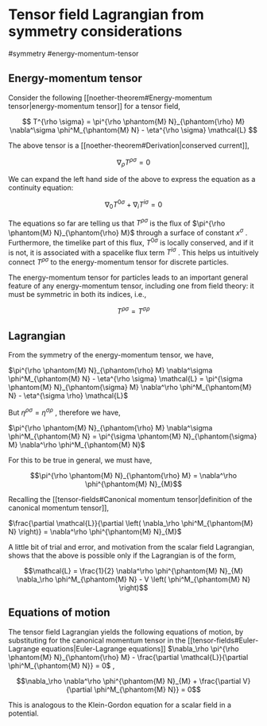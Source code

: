# Tensor field Lagrangian from symmetry considerations
#symmetry #energy-momentum-tensor

## Energy-momentum tensor
Consider the following [[noether-theorem#Energy-momentum tensor|energy-momentum tensor]] for a tensor field,

$$
T^{\rho \sigma} = \pi^{\rho \phantom{M} N}_{\phantom{\rho} M} \nabla^\sigma \phi^M_{\phantom{M} N} - \eta^{\rho \sigma} \mathcal{L}
$$

The above tensor is a [[noether-theorem#Derivation|conserved current]],

$$\nabla_\rho T^{\rho \sigma} = 0$$

We can expand the left hand side of the above to express the equation as a continuity equation:

$$\nabla_0 T^{0 \sigma} + \nabla_i T^{i \sigma} = 0$$

The equations so far are telling us that $T^{\rho \sigma}$ is the flux of $\pi^{\rho \phantom{M} N}_{\phantom{\rho} M}$ through a surface of constant $x^\sigma$ . Furthermore, the timelike part of this flux, $T^{0 \sigma}$ is locally conserved, and if it is not, it is associated with a spacelike flux term $T^{i \sigma}$ . This helps us intuitively connect $T^{\rho \sigma}$ to the energy-momentum tensor for discrete particles.

The energy-momentum tensor for particles leads to an important general feature of any energy-momentum tensor, including one from field theory: it must be symmetric in both its indices, i.e.,

$$T^{\rho \sigma} = T^{\sigma \rho}$$

## Lagrangian
From the symmetry of the energy-momentum tensor, we have,

$\pi^{\rho \phantom{M} N}_{\phantom{\rho} M} \nabla^\sigma \phi^M_{\phantom{M} N} - \eta^{\rho \sigma} \mathcal{L} = \pi^{\sigma \phantom{M} N}_{\phantom{\sigma} M} \nabla^\rho \phi^M_{\phantom{M} N} - \eta^{\sigma \rho} \mathcal{L}$

But $\eta^{\rho \sigma} = \eta^{\sigma \rho}$ , therefore we have,

$\pi^{\rho \phantom{M} N}_{\phantom{\rho} M} \nabla^\sigma \phi^M_{\phantom{M} N} = \pi^{\sigma \phantom{M} N}_{\phantom{\sigma} M} \nabla^\rho \phi^M_{\phantom{M} N}$

For this to be true in general, we must have,

$$\pi^{\rho \phantom{M} N}_{\phantom{\rho} M} = \nabla^\rho \phi^{\phantom{M} N}_{M}$$

Recalling the [[tensor-fields#Canonical momentum tensor|definition of the canonical momentum tensor]],

$\frac{\partial \mathcal{L}}{\partial \left( \nabla_\rho \phi^M_{\phantom{M} N} \right)} = \nabla^\rho \phi^{\phantom{M} N}_{M}$

A little bit of trial and error, and motivation from the scalar field Lagrangian, shows that the above is possible only if the Lagrangian is of the form,

$$\mathcal{L} = \frac{1}{2} \nabla^\rho \phi^{\phantom{M} N}_{M} \nabla_\rho \phi^M_{\phantom{M} N} - V \left( \phi^M_{\phantom{M} N} \right)$$
## Equations of motion
The tensor field Lagrangian yields the following equations of motion, by substituting for the canonical momentum tensor in the [[tensor-fields#Euler-Lagrange equations|Euler-Lagrange equations]] $\nabla_\rho \pi^{\rho \phantom{M} N}_{\phantom{\rho} M} - \frac{\partial \mathcal{L}}{\partial \phi^M_{\phantom{M} N}} = 0$ ,

$$\nabla_\rho \nabla^\rho \phi^{\phantom{M} N}_{M} + \frac{\partial V}{\partial \phi^M_{\phantom{M} N}} = 0$$

This is analogous to the Klein-Gordon equation for a scalar field in a potential.